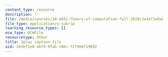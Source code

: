 ```yaml
---
content_type: resource
description: ''
file: /media/courses/18-404j-theory-of-computation-fall-2020/2e4ef1e8abfd9fabc0bc72f966f19892_cT_qwkTigv4.srt
file_type: application/x-subrip
learning_resource_types: []
ocw_type: OCWFile
resourcetype: Other
title: 3play caption file
uid: 2e4ef1e8-abfd-9fab-c0bc-72f966f19892
---
```

